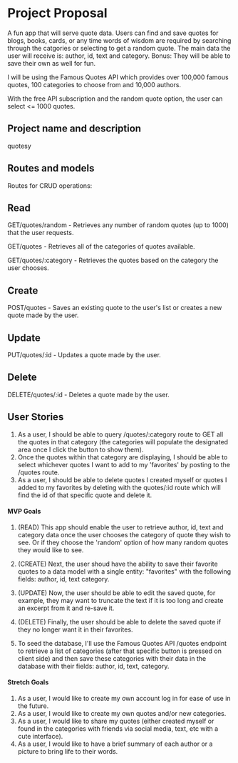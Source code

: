 # Project Proposal
A fun app that will serve quote data. Users can find and save quotes for blogs, books, cards, or any time words of wisdom are required by searching through the catgories or selecting to get a random quote. The main data the user will receive is: author, id, text and category. Bonus: They will be able to save their own as well for fun.

I will be using the Famous Quotes API which provides over 100,000 famous quotes, 100 categories to choose from and 10,000 authors.

With the free API subscription and the random quote option, the user can select <= 1000 quotes. 



## Project name and description
quotesy

## Routes and models
Routes for CRUD operations:
## Read
GET/quotes/random - Retrieves any number of random quotes (up to 1000) that the user requests.

GET/quotes - Retrieves all of the categories of quotes available.

GET/quotes/:category - Retrieves the quotes based on the category the user chooses.

## Create
POST/quotes - Saves an existing quote to the user's list or creates a new quote made by the user.

## Update
PUT/quotes/:id - Updates a quote made by the user.

## Delete
DELETE/quotes/:id - Deletes a quote made by the user.


## User Stories
1. As a user, I should be able to query /quotes/:category route to GET all the quotes in that category (the categories will populate the designated area once I click the button to show them).
2. Once the quotes within that category are displaying, I should be able to select whichever quotes I want to add to my 'favorites' by posting to the /quotes route. 
3. As a user, I should be able to delete quotes I created myself or quotes I added to my favorites by deleting with the quotes/:id route which will find the id of that specific quote and delete it.

#### MVP Goals
1. (READ) This app should enable the user to retrieve author, id, text and category data once the user chooses the category of quote they wish to see. Or if they choose the 'random' option of how many random quotes they would like to see.

2. (CREATE) Next, the user shoud have the ability to save their favorite quotes to a data model with a single entity: "favorites" with the following fields:
author,
id, 
text
category.

3. (UPDATE) Now, the user should be able to edit the saved quote, for example, they may want to truncate the text if it is too long and create an excerpt from it and re-save it.

4. (DELETE) Finally, the user should be able to delete the saved quote if they no longer want it in their favorites.

5. To seed the database, I'll use the Famous Quotes API /quotes endpoint to retrieve a list of categories (after that specific button is pressed on client side) and then save these categories with their data in the database with their fields: author, id, text, category.


#### Stretch Goals
1. As a user, I would like to create my own account log in for ease of use in the future.
2. As a user, I would like to create my own quotes and/or new categories.
3. As a user, I would like to share my quotes (either created myself or found in the categories with friends via social media, text, etc with a cute interface).
4. As a user, I would like to have a brief summary of each author or a picture to bring life to their words.
